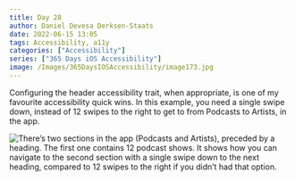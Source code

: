 ```yaml
---
title: Day 28
author: Daniel Devesa Derksen-Staats
date: 2022-06-15 13:05
tags: Accessibility, a11y
categories: ["Accessibility"]
series: ["365 Days iOS Accessibility"]
image: /Images/365DaysIOSAccessibility/image173.jpg
---
```


Configuring the header accessibility trait, when appropriate, is one of my favourite accessibility quick wins. In this example, you need a single swipe down, instead of 12 swipes to the right to get to from Podcasts to Artists, in the app.

![There’s two sections in the app (Podcasts and Artists), preceded by a heading. The first one contains 12 podcast shows. It shows how you can navigate to the second section with a single swipe down to the next heading, compared to 12 swipes to the right if you didn’t had that option.](/Images/365DaysIOSAccessibility/image173.jpg)